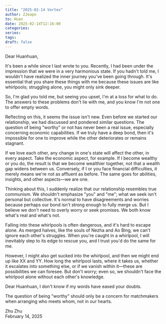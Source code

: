 ```yaml
---
title: "2025-02-14 Vortex"
author: ZJeapo
to: Huan
date: 2025-02-14T12:16:00
categories:
series:
tags:
draft: false
---
```


Dear Huanhuan,

It's been a while since I last wrote to you. Recently, I had been under the impression that we were in a very harmonious state. If you hadn't told me, I wouldn't have realized the inner journey you've been going through. It's essential that you share these things with me because these issues are like whirlpools; struggling alone, you might only sink deeper.

So, I'm glad you told me, but seeing you upset, I'm at a loss for what to do. The answers to these problems don't lie with me, and you know I'm not one to offer empty words.

Reflecting on this, it seems the issue isn't new. Even before we started our relationship, we had discussed and pondered similar questions. The question of being "worthy" or not has never been a real issue, especially concerning economic capabilities. If we truly have a deep bond, then it's impossible for one to improve while the other deteriorates or remains stagnant.

If we love each other, any change in one's state will affect the other, in every aspect. Take the economic aspect, for example. If I become wealthy or you do, the result is that we become wealthier together, not that a wealth gap widens between us. Conversely, if I or you face financial difficulties, it merely means we're not as affluent as before. The same goes for abilities, insights, and other aspects—we are one.

Thinking about this, I suddenly realize that our relationship resembles true communism. We shouldn't emphasize "you" and "me"; what we seek isn't personal but collective. It's normal to have disagreements and worries because perhaps our bond isn't strong enough to fully merge us. But I believe we don't need to overly worry or seek promises. We both know what's real and what's not.

Falling into these whirlpools is often dangerous, and it's hard to escape alone. As merged halves, like the souls of Nezha and Ao Bing, we can't ignore each other's struggles. When you're caught in a whirlpool, I will inevitably step to its edge to rescue you, and I trust you'd do the same for me.

However, I might also get sucked into the whirlpool, and then we might end up like XX and YY. How long the whirlpool lasts, where it takes us, whether it escalates into something else, or if we vanish within it—these are possibilities we can foresee. But don't worry; even so, we shouldn't face the whirlpool alone without each other's knowledge.

Dear Huanhuan, I don't know if my words have eased your doubts.

The question of being "worthy" should only be a concern for matchmakers when arranging who meets whom, not in our hearts.

Zhu Zhu  
February 14, 2025
